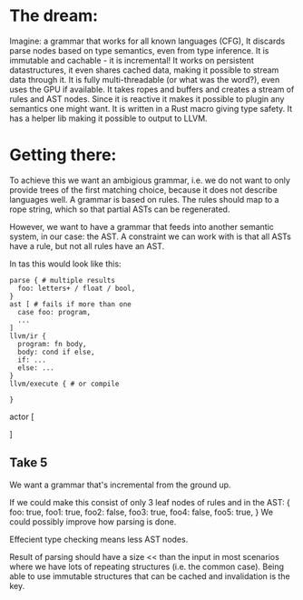 # The dream:
Imagine: a grammar that works for all known languages (CFG), 
It discards parse nodes based on type semantics, even from type inference.
It is immutable and cachable - it is incremental! It works on persistent datastructures, it even shares cached data, making it possible to stream data through it. It is fully multi-threadable (or what was the word?), even uses the GPU if available.
It takes ropes and buffers and creates a stream of rules and AST nodes.
Since it is reactive it makes it possible to plugin any semantics one might want.
It is written in a Rust macro giving type safety.
It has a helper lib making it possible to output to LLVM.

# Getting there:

To achieve this we want an ambigious grammar, i.e. we do not want to only provide trees of the first matching choice, because it does not describe languages well. A grammar is based on rules. The rules should map to a rope string, which so that partial ASTs can be regenerated.

However, we want to have a grammar that feeds into another semantic system, in our case: the AST.
A constraint we can work with is that all ASTs have a rule, but not all rules have an AST.

In tas this would look like this:

```
parse { # multiple results
  foo: letters+ / float / bool,
}
ast [ # fails if more than one
  case foo: program,
  ...
]
llvm/ir {
  program: fn body,
  body: cond if else,
  if: ...
  else: ...
}
llvm/execute { # or compile
  
}
```


actor [
   
]


## Take 5
We want a grammar that's incremental from the ground up.

If we could make this consist of only 3 leaf nodes of rules and in the AST: 
{
  foo: true,
  foo1: true,
  foo2: false,
  foo3: true,
  foo4: false,
  foo5: true,
}
We could possibly improve how parsing is done.

Effecient type checking means less AST nodes.

Result of parsing should have a size << than the input in most scenarios where we have lots of repeating structures (i.e. the common case).
Being able to use immutable structures that can be cached and invalidation is the key.

### 

